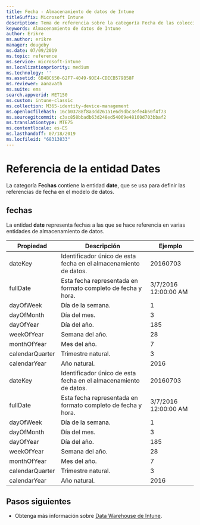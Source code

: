 ```yaml
---
title: Fecha - Almacenamiento de datos de Intune
titleSuffix: Microsoft Intune
description: Tema de referencia sobre la categoría Fecha de las colecciones de entidades de la API de Almacenamiento de datos de Intune.
keywords: Almacenamiento de datos de Intune
author: Erikre
ms.author: erikre
manager: dougeby
ms.date: 07/09/2019
ms.topic: reference
ms.service: microsoft-intune
ms.localizationpriority: medium
ms.technology: ''
ms.assetid: 6B4BC650-62F7-4049-9DE4-CDECB579B58F
ms.reviewer: aanavath
ms.suite: ems
search.appverid: MET150
ms.custom: intune-classic
ms.collection: M365-identity-device-management
ms.openlocfilehash: 16cb03788f8a3dd261a1e6d9dbc3efe4b50f4f73
ms.sourcegitcommit: c3ac858bbadb63d248ed54069e48160d703bbaf2
ms.translationtype: MTE75
ms.contentlocale: es-ES
ms.lasthandoff: 07/18/2019
ms.locfileid: "68313833"
---
```

# <a name="reference-for-dates-entity"></a>Referencia de la entidad Dates

La categoría **Fechas** contiene la entidad **date**, que se usa para definir las referencias de fecha en el modelo de datos.

## <a name="dates"></a>fechas

La entidad **date** representa fechas a las que se hace referencia en varias entidades de almacenamiento de datos.


|    Propiedad     |                      Descripción                       |       Ejemplo        |
|-----------------|--------------------------------------------------------|----------------------|
|     dateKey     | Identificador único de esta fecha en el almacenamiento de datos. |       20160703       |
|    fullDate     |    Esta fecha representada en formato completo de fecha y hora.     | 3/7/2016 12:00:00 AM |
|    dayOfWeek    |                      Día de la semana.                       |          1           |
|   dayOfMonth    |                      Día del mes.                      |          3           |
|    dayOfYear    |                      Día del año.                       |         185          |
|   weekOfYear    |                      Semana del año.                      |          28          |
|   monthOfYear   |                   Mes del año.                    |          7           |
| calendarQuarter |                    Trimestre natural.                    |          3           |
|  calendarYear   |                     Año natural.                      |         2016         |
|     dateKey     | Identificador único de esta fecha en el almacenamiento de datos. |       20160703       |
|    fullDate     |    Esta fecha representada en formato completo de fecha y hora.     | 3/7/2016 12:00:00 AM |
|    dayOfWeek    |                      Día de la semana.                       |          1           |
|   dayOfMonth    |                      Día del mes.                      |          3           |
|    dayOfYear    |                      Día del año.                       |         185          |
|   weekOfYear    |                      Semana del año.                      |          28          |
|   monthOfYear   |                   Mes del año.                    |          7           |
| calendarQuarter |                    Trimestre natural.                    |          3           |
|  calendarYear   |                     Año natural.                      |         2016         |

## <a name="next-steps"></a>Pasos siguientes

- Obtenga más información sobre [Data Warehouse de Intune](reports-nav-create-intune-reports.md).
